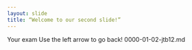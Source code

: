 ```yaml
---
layout: slide
title: “Welcome to our second slide!”
---
```

Your exam
Use the left arrow to go back! 0000-01-02-jtb12.md
